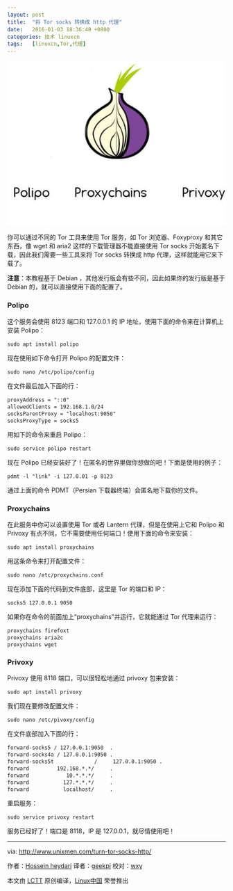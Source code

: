 ```yaml
---
layout: post
title:	"将 Tor socks 转换成 http 代理"
date:	2016-01-03 18:36:48 +0800 
categories:	技术 linuxcn 
tags:	[linuxcn,Tor,代理]
---
```



![](/Asserts/Images/album/201601/03/183650meu2pvil6epoj6rf.jpg)


你可以通过不同的 Tor 工具来使用 Tor 服务，如 Tor 浏览器、Foxyproxy 和其它东西，像 wget 和 aria2 这样的下载管理器不能直接使用 Tor socks 开始匿名下载，因此我们需要一些工具来将 Tor socks 转换成 http 代理，这样就能用它来下载了。


**注意**：本教程基于 Debian ，其他发行版会有些不同，因此如果你的发行版是基于 Debian 的，就可以直接使用下面的配置了。


### Polipo


这个服务会使用 8123 端口和 127.0.0.1 的 IP 地址，使用下面的命令来在计算机上安装 Polipo：



```
sudo apt install polipo

```

现在使用如下命令打开 Polipo 的配置文件：



```
sudo nano /etc/polipo/config

```

在文件最后加入下面的行：



```
proxyAddress = "::0"
allowedClients = 192.168.1.0/24
socksParentProxy = "localhost:9050"
socksProxyType = socks5

```

用如下的命令来重启 Polipo：



```
sudo service polipo restart

```

现在 Polipo 已经安装好了！在匿名的世界里做你想做的吧！下面是使用的例子：



```
pdmt -l "link" -i 127.0.01 -p 8123

```

通过上面的命令 PDMT（Persian 下载器终端）会匿名地下载你的文件。


### Proxychains


在此服务中你可以设置使用 Tor 或者 Lantern 代理，但是在使用上它和 Polipo 和 Privoxy 有点不同，它不需要使用任何端口！使用下面的命令来安装：



```
sudo apt install proxychains

```

用这条命令来打开配置文件：



```
sudo nano /etc/proxychains.conf

```

现在添加下面的代码到文件底部，这里是 Tor 的端口和 IP：



```
socks5 127.0.0.1 9050

```

如果你在命令的前面加上“proxychains”并运行，它就能通过 Tor 代理来运行：



```
proxychains firefoxt
proxychains aria2c
proxychains wget

```

### Privoxy


Privoxy 使用 8118 端口，可以很轻松地通过 privoxy 包来安装：



```
sudo apt install privoxy

```

我们现在要修改配置文件：



```
sudo nano /etc/pivoxy/config

```

在文件底部加入下面的行：



```
forward-socks5 / 127.0.0.1:9050  .
forward-socks4a / 127.0.0.1:9050 .
forward-socks5t             /     127.0.0.1:9050 .
forward         192.168.*.*/     .
forward            10.*.*.*/     .
forward           127.*.*.*/     .
forward           localhost/     .

```

重启服务：



```
sudo service privoxy restart

```

服务已经好了！端口是 8118，IP 是 127.0.0.1，就尽情使用吧！




---


via: <http://www.unixmen.com/turn-tor-socks-http/>


作者：[Hossein heydari](http://www.unixmen.com/author/hossein/) 译者：[geekpi](https://github.com/geekpi) 校对：[wxy](https://github.com/wxy)


本文由 [LCTT](https://github.com/LCTT/TranslateProject) 原创编译，[Linux中国](https://linux.cn/) 荣誉推出
